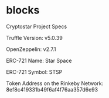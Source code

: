 # blocks

Cryptostar Project Specs

Truffle Version:  v5.0.39

OpenZeppelin:  v2.7.1

ERC-721 Name:  Star Space

ERC-721 Symbol:  STSP

Token Address on the Rinkeby Network:  8ef8c419331b49f6af4f76aa357d6e93
